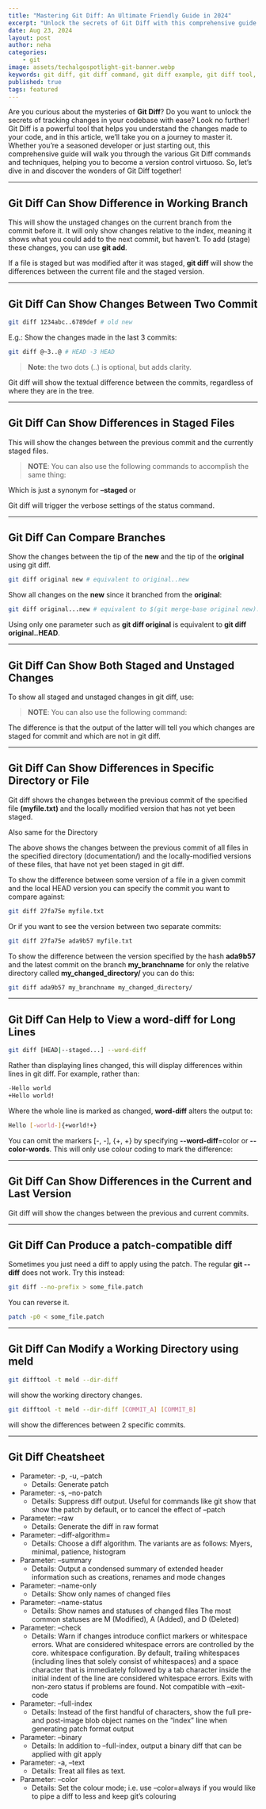 ```yaml
---
title: "Mastering Git Diff: An Ultimate Friendly Guide in 2024"
excerpt: "Unlock the secrets of Git Diff with this comprehensive guide. Learn how to track changes in your codebase with ease using Git Diff commands and techniques."
date: Aug 23, 2024
layout: post
author: neha
categories:
    - git
image: assets/techalgospotlight-git-banner.webp
keywords: git diff, git diff command, git diff example, git diff tool, git diff options 
published: true
tags: featured
---
```


Are you curious about the mysteries of **Git Diff**? Do you want to unlock the secrets of tracking changes in your codebase with ease? Look no further! Git Diff is a powerful tool that helps you understand the changes made to your code, and in this article, we’ll take you on a journey to master it. Whether you’re a seasoned developer or just starting out, this comprehensive guide will walk you through the various Git Diff commands and techniques, helping you to become a version control virtuoso. So, let’s dive in and discover the wonders of Git Diff together!

* * *

Git Diff Can Show Difference in Working Branch
----------------------------------------------

This will show the unstaged changes on the current branch from the commit before it. It will only show changes relative to the index, meaning it shows what you could add to the next commit, but haven’t. To add (stage) these changes, you can use **git add**.

If a file is staged but was modified after it was staged, **git diff** will show the differences between the current file and the staged version.

* * *

Git Diff Can Show Changes Between Two Commit
--------------------------------------------

```bash
git diff 1234abc..6789def # old new
```


E.g.: Show the changes made in the last 3 commits:

```bash
git diff @~3..@ # HEAD -3 HEAD
```


> **Note**: the two dots (..) is optional, but adds clarity.

Git diff will show the textual difference between the commits, regardless of where they are in the tree.

* * *

Git Diff Can Show Differences in Staged Files
---------------------------------------------

This will show the changes between the previous commit and the currently staged files.

> **NOTE**: You can also use the following commands to accomplish the same thing:

Which is just a synonym for **–staged** or

Git diff will trigger the verbose settings of the status command.

* * *

Git Diff Can Compare Branches
-----------------------------

Show the changes between the tip of the **new** and the tip of the **original** using git diff.

```bash
git diff original new # equivalent to original..new
```


Show all changes on the **new** since it branched from the **original**:

```bash
git diff original...new # equivalent to $(git merge-base original new)..new
```


Using only one parameter such as **git diff original** is equivalent to **git diff original..HEAD**.

* * *

Git Diff Can Show Both Staged and Unstaged Changes
--------------------------------------------------

To show all staged and unstaged changes in git diff, use:

> **NOTE**: You can also use the following command:

The difference is that the output of the latter will tell you which changes are staged for commit and which are not in git diff.

* * *

Git Diff Can Show Differences in Specific Directory or File
-----------------------------------------------------------

Git diff shows the changes between the previous commit of the specified file **(myfile.txt)** and the locally modified version that has not yet been staged.

Also same for the Directory

The above shows the changes between the previous commit of all files in the specified directory (documentation/) and the locally-modified versions of these files, that have not yet been staged in git diff.

To show the difference between some version of a file in a given commit and the local HEAD version you can specify the commit you want to compare against:

```bash
git diff 27fa75e myfile.txt
```


Or if you want to see the version between two separate commits:

```bash
git diff 27fa75e ada9b57 myfile.txt
```


To show the difference between the version specified by the hash **ada9b57** and the latest commit on the branch **my\_branchname** for only the relative directory called **my\_changed\_directory/** you can do this:

```bash
git diff ada9b57 my_branchname my_changed_directory/
```


* * *

Git Diff Can Help to View a **word-diff** for Long Lines
------------------------------------------------------

```bash
git diff [HEAD|--staged...] --word-diff
```


Rather than displaying lines changed, this will display differences within lines in git diff. For example, rather than:

```bash
-Hello world 
+Hello world!
```


Where the whole line is marked as changed, **word-diff** alters the output to:

```bash
Hello [-world-]{+world!+}
```


You can omit the markers \[-, -\], {+, +} by specifying **--word-diff**\=color or **--color-words**. This will only use colour coding to mark the difference:

* * *

Git Diff Can Show Differences in the Current and Last Version
-------------------------------------------------------------

Git diff will show the changes between the previous and current commits.

* * *

Git Diff Can Produce a patch-compatible diff
--------------------------------------------

Sometimes you just need a diff to apply using the patch. The regular **git --diff** does not work. Try this instead:

```bash
git diff --no-prefix > some_file.patch
```


You can reverse it.

```bash
patch -p0 < some_file.patch
```


* * *

Git Diff Can Modify a Working Directory using meld
--------------------------------------------------

```bash
git difftool -t meld --dir-diff
```


will show the working directory changes.

```bash
git difftool -t meld --dir-diff [COMMIT_A] [COMMIT_B]
```


will show the differences between 2 specific commits.

* * *

Git Diff Cheatsheet
-------------------

* Parameter: -p, -u, –patch
  * Details: Generate patch
* Parameter: -s, –no-patch
  * Details: Suppress diff output. Useful for commands like git show that show the patch by default, or to cancel the effect of –patch
* Parameter: –raw
  * Details: Generate the diff in raw format
* Parameter: –diff-algorithm=
  * Details: Choose a diff algorithm. The variants are as follows: Myers, minimal, patience, histogram
* Parameter: –summary
  * Details: Output a condensed summary of extended header information such as creations, renames and mode changes
* Parameter: –name-only
  * Details: Show only names of changed files
* Parameter: –name-status
  * Details: Show names and statuses of changed files The most common statuses are M (Modified), A (Added), and D (Deleted)
* Parameter: –check
  * Details: Warn if changes introduce conflict markers or whitespace errors. What are considered whitespace errors are controlled by the core. whitespace configuration. By default, trailing whitespaces (including lines that solely consist of whitespaces) and a space character that is immediately followed by a tab character inside the initial indent of the line are considered whitespace errors. Exits with non-zero status if problems are found. Not compatible with –exit-code
* Parameter: –full-index
  * Details: Instead of the first handful of characters, show the full pre- and post-image blob object names on the “index” line when generating patch format output
* Parameter: –binary
  * Details: In addition to –full-index, output a binary diff that can be applied with git apply
* Parameter: -a, –text
  * Details: Treat all files as text.
* Parameter: –color
  * Details: Set the colour mode; i.e. use –color=always if you would like to pipe a diff to less and keep git’s colouring